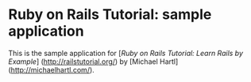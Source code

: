 # Ruby on Rails Tutorial: sample application

This is the sample application for [*Ruby on Rails Tutorial: Learn Rails by Example*] (http://railstutorial.org/)
by [Michael Hartl]
(http://michaelhartl.com/).
